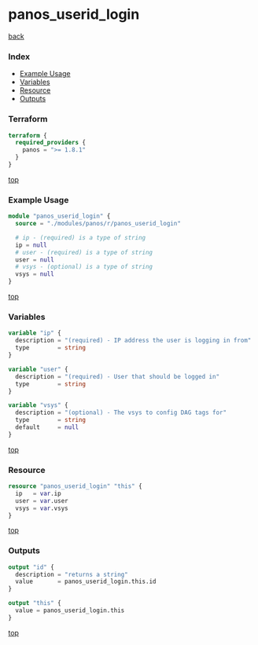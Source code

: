 # panos_userid_login

[back](../panos.md)

### Index

- [Example Usage](#example-usage)
- [Variables](#variables)
- [Resource](#resource)
- [Outputs](#outputs)

### Terraform

```terraform
terraform {
  required_providers {
    panos = ">= 1.8.1"
  }
}
```

[top](#index)

### Example Usage

```terraform
module "panos_userid_login" {
  source = "./modules/panos/r/panos_userid_login"

  # ip - (required) is a type of string
  ip = null
  # user - (required) is a type of string
  user = null
  # vsys - (optional) is a type of string
  vsys = null
}
```

[top](#index)

### Variables

```terraform
variable "ip" {
  description = "(required) - IP address the user is logging in from"
  type        = string
}

variable "user" {
  description = "(required) - User that should be logged in"
  type        = string
}

variable "vsys" {
  description = "(optional) - The vsys to config DAG tags for"
  type        = string
  default     = null
}
```

[top](#index)

### Resource

```terraform
resource "panos_userid_login" "this" {
  ip   = var.ip
  user = var.user
  vsys = var.vsys
}
```

[top](#index)

### Outputs

```terraform
output "id" {
  description = "returns a string"
  value       = panos_userid_login.this.id
}

output "this" {
  value = panos_userid_login.this
}
```

[top](#index)